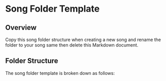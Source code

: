 # Song Folder Template

## Overview

Copy this song folder structure when creating a new song and rename the folder to your song same then delete this Markdown document.

## Folder Structure

The song folder template is broken down as follows:
